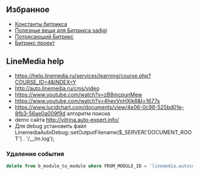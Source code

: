 ## Избранное
* [Константы битрикса](https://dev.1c-bitrix.ru/api_help/main/general/constants.php)
* [Полезные вещи для Битрикса sadigi](https://github.com/sidigi/bitrix-info)
* [Потрясающий Битрикс](https://github.com/awesomebitrix/awesome-bitrix)
* [Битрикс проект](https://github.com/regiomedia/bitrix-project)

 ## LineMedia help
 * https://help.linemedia.ru/services/learning/course.php?COURSE_ID=4&INDEX=Y
 * http://auto.linemedia.ru/cms/video
 * https://www.youtube.com/watch?v=zB8mcpunMew
 * https://www.youtube.com/watch?v=4hevVnHXik8&t=1677s
 * https://www.lucidchart.com/documents/view/4e06-0c98-525bd01e-8fb3-56ae0a009f9d алгоритм поиска
 * demo сайта http://vitrina.auto-expert.info/
 * Для debug установить файл LinemediaAutoDebug::setOutputFilename($_SERVER['DOCUMENT_ROOT'] . '/__lm.log'); 
### Удаление события
```sql
delete from b_module_to_module where FROM_MODULE_ID = 'linemedia.autosuppliers' and MESSAGE_ID = 'OnAfterAdminMenuBuild';
```
